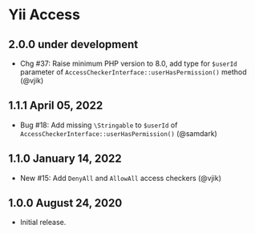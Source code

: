 # Yii Access

## 2.0.0 under development

- Chg #37: Raise minimum PHP version to 8.0, add type for `$userId` parameter of
  `AccessCheckerInterface::userHasPermission()` method (@vjik)

## 1.1.1 April 05, 2022

- Bug #18: Add missing `\Stringable` to `$userId` of `AccessCheckerInterface::userHasPermission()` (@samdark)

## 1.1.0 January 14, 2022

- New #15: Add `DenyAll` and `AllowAll` access checkers (@vjik)

## 1.0.0 August 24, 2020

- Initial release.
